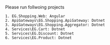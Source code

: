 Please run follwoing projects

    1. EG.Shopping.Web: Angular  
    2. ApiGateways\EG.Shopping.ApiGateway: Dotnet 
    3. ApiGateways\EG.Shopping.Aggregator: Dotnet
    4. Services\EG.Cart: Dotnet
    5. Services\EG.Discount: Dotnet
    6. Services\EG.Product: Dotnet

